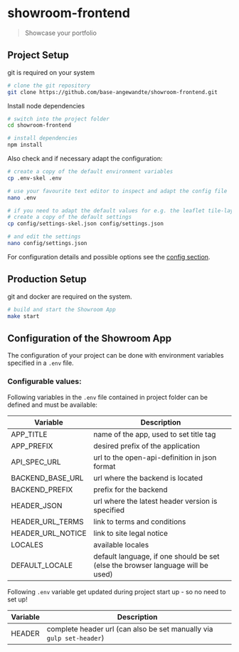 # showroom-frontend

> Showcase your portfolio

## Project Setup

git is required on your system

```bash
# clone the git repository
git clone https://github.com/base-angewandte/showroom-frontend.git
```

Install node dependencies
```bash
# switch into the project folder
cd showroom-frontend

# install dependencies
npm install
```

Also check and if necessary adapt the configuration:
```bash
# create a copy of the default environment variables
cp .env-skel .env

# use your favourite text editor to inspect and adapt the config file 
nano .env

# if you need to adapt the default values for e.g. the leaflet tile-layer service
# create a copy of the default settings
cp config/settings-skel.json config/settings.json

# and edit the settings
nano config/settings.json
```

For configuration details and possible options see the [config section](#configuration-of-the-showroom-app).

## Production Setup

git and docker are required on the system.

``` bash
# build and start the Showroom App
make start
```

## Configuration of the Showroom App

The configuration of your project can be done with environment variables specified in a `.env` file.

### Configurable values:
Following variables in the `.env` file contained in project folder can be defined and must be available:

| Variable                    | Description                                                                         |
|-----------------------------|-------------------------------------------------------------------------------------|
| APP_TITLE                   | name of the app, used to set title tag                                              |
| APP_PREFIX                  | desired prefix of the application                                                   |
| API_SPEC_URL                | url to the open-api-definition in json format                                       |
| BACKEND_BASE_URL            | url where the backend is located                                                    |
| BACKEND_PREFIX              | prefix for the backend                                                              |
| HEADER_JSON                 | url where the latest header version is specified                                    |
| HEADER_URL_TERMS            | link to terms and conditions                                                        |
| HEADER_URL_NOTICE           | link to site legal notice                                                           |
| LOCALES                     | available locales                                                                   |
| DEFAULT_LOCALE              | default language, if one should be set (else the browser language will be used)     |

Following `.env` variable get updated during project start up - so no need to set up!

| Variable                    | Description                                                                         |
|-----------------------------|-------------------------------------------------------------------------------------|
| HEADER                      | complete header url (can also be set manually via `gulp set-header`)                |
